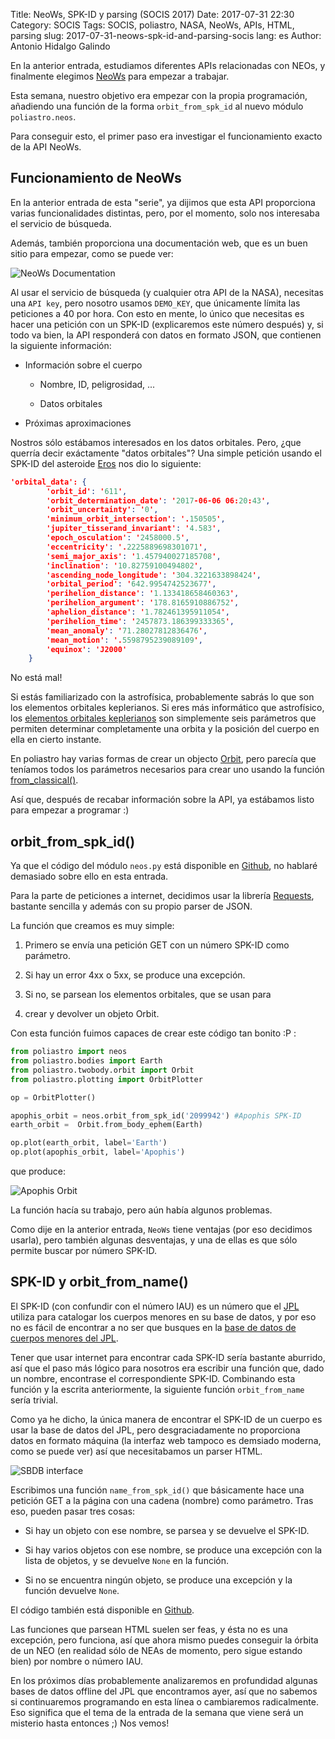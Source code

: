 Title: NeoWs, SPK-ID y parsing (SOCIS 2017)
Date: 2017-07-31 22:30
Category: SOCIS
Tags: SOCIS, poliastro, NASA, NeoWs, APIs, HTML, parsing
slug: 2017-07-31-neows-spk-id-and-parsing-socis
lang: es
Author: Antonio Hidalgo Galindo

En la anterior entrada, estudiamos diferentes APIs relacionadas con NEOs, y finalmente elegimos [NeoWs](https://api.nasa.gov/neo/?api_key=DEMO_KEY) para empezar a trabajar.

Esta semana, nuestro objetivo era empezar con la propia programación, añadiendo una función de la forma `orbit_from_spk_id` al nuevo módulo `poliastro.neos`.

Para conseguir esto, el primer paso era investigar el funcionamiento exacto de la API NeoWs.

## Funcionamiento de NeoWs
En la anterior entrada de esta "serie", ya dijimos que esta API proporciona varias funcionalidades distintas, pero, por el momento, solo nos interesaba el servicio de búsqueda.

Además, también proporciona una documentación web, que es un buen sitio para empezar, como se puede ver:

![NeoWs Documentation]({filename}/images/neows_lookup.png "NeoWs Documentation")

Al usar el servicio de búsqueda (y cualquier otra API de la NASA), necesitas una `API key`, pero nosotro usamos `DEMO_KEY`, que únicamente límita las peticiones a 40 por hora. Con esto en mente, lo único que necesitas es hacer una petición con un SPK-ID (explicaremos este número después) y, si todo va bien, la API responderá con datos en formato JSON, que contienen la siguiente información:

* Información sobre el cuerpo

    * Nombre, ID, peligrosidad, ...

    * Datos orbitales

* Próximas aproximaciones

Nostros sólo estábamos interesados en los datos orbitales. Pero, ¿que querría decir exáctamente "datos orbitales"? Una simple petición usando el SPK-ID del asteroide [Eros](https://es.wikipedia.org/wiki/433_Eros) nos dio lo siguiente:

```JSON
'orbital_data': {
        'orbit_id': '611',
        'orbit_determination_date': '2017-06-06 06:20:43',
        'orbit_uncertainty': '0',
        'minimum_orbit_intersection': '.150505',
        'jupiter_tisserand_invariant': '4.583',
        'epoch_osculation': '2458000.5',
        'eccentricity': '.2225889698301071',
        'semi_major_axis': '1.457940027185708',
        'inclination': '10.82759100494802',
        'ascending_node_longitude': '304.3221633898424',
        'orbital_period': '642.9954742523677',
        'perihelion_distance': '1.133418658460363',
        'perihelion_argument': '178.8165910886752',
        'aphelion_distance': '1.782461395911054',
        'perihelion_time': '2457873.186399333365',
        'mean_anomaly': '71.28027812836476',
        'mean_motion': '.5598795239089109',
        'equinox': 'J2000'
    }
```
No está mal!

Si estás familiarizado con la astrofísica, probablemente sabrás lo que son los elementos orbitales keplerianos. Si eres más informático que astrofísico, los [elementos orbitales keplerianos](https://es.wikipedia.org/wiki/Elementos_orbitales) son simplemente seis parámetros que permiten determinar completamente una orbita y la posición del cuerpo en ella en cierto instante.

En poliastro hay varias formas de crear un objecto [Orbit](https://poliastro.readthedocs.io/en/latest/api.html#module-poliastro.twobody.orbit.Orbit), pero parecía que teníamos todos los parámetros necesarios para crear uno usando la función [from_classical()](https://poliastro.readthedocs.io/en/latest/api.html#module-poliastro.twobody.orbit.Orbit.from_classical).

Así que, después de recabar información sobre la API, ya estábamos listo para empezar a programar :)

## orbit_from_spk_id()

Ya que el código del módulo `neos.py` está disponible en [Github](https://github.com/poliastro/poliastro/blob/master/src/poliastro/neos.py), no hablaré demasiado sobre ello en esta entrada.

Para la parte de peticiones a internet, decidimos usar la librería [Requests](http://docs.python-requests.org/en/master/), bastante sencilla y además con su propio parser de JSON.

La función que creamos es muy simple:

1. Primero se envía una petición GET con un número SPK-ID como parámetro.

2. Si hay un error 4xx o 5xx, se produce una excepción.

3. Si no, se parsean los elementos orbitales, que se usan para

4. crear y devolver un objeto Orbit.

Con esta función fuimos capaces de crear este código tan bonito :P :

```python
from poliastro import neos
from poliastro.bodies import Earth
from poliastro.twobody.orbit import Orbit
from poliastro.plotting import OrbitPlotter

op = OrbitPlotter()

apophis_orbit = neos.orbit_from_spk_id('2099942') #Apophis SPK-ID
earth_orbit =  Orbit.from_body_ephem(Earth)

op.plot(earth_orbit, label='Earth')
op.plot(apophis_orbit, label='Apophis')
```

que produce:

![Apophis Orbit]({filename}/images/apophis.png "Apophis Orbit")

La función hacía su trabajo, pero aún había algunos problemas.

Como dije en la anterior entrada, `NeoWs` tiene ventajas (por eso decidimos usarla), pero también algunas desventajas, y una de ellas es que sólo permite buscar por número SPK-ID.

## SPK-ID y orbit_from_name()

El SPK-ID (con confundir con el número IAU) es un número que el [JPL](https://www.jpl.nasa.gov/) utiliza para catalogar los cuerpos menores en su base de datos, y por eso no es fácil de encontrar a no ser que busques en la [base de datos de cuerpos menores del JPL](https://ssd.jpl.nasa.gov/sbdb.cgi).

Tener que usar internet para encontrar cada SPK-ID sería bastante aburrido, así que el paso más lógico para nosotros era escribir una función que, dado un nombre, encontrase el correspondiente SPK-ID. Combinando esta función y la escrita anteriormente, la siguiente función `orbit_from_name` sería trivial.

Como ya he dicho, la única manera de encontrar el SPK-ID de un cuerpo es usar la base de datos del JPL, pero desgraciadamente no proporciona datos en formato máquina (la interfaz web tampoco es demsiado moderna, como se puede ver) así que necesitabamos un parser HTML.

![SBDB interface]({filename}/images/sbdb_interface.png "SBDB interface")

Escribimos una función `name_from_spk_id()` que básicamente hace una petición GET a la página con una cadena (nombre) como parámetro. Tras eso, pueden pasar tres cosas:

* Si hay un objeto con ese nombre, se parsea y se devuelve el SPK-ID.

* Si hay varios objetos con ese nombre, se produce una excepción con la lista de objetos, y se devuelve `None` en la función.

* Si no se encuentra ningún objeto, se produce una excepción y la función devuelve `None`.

El código también está disponible en [Github](https://github.com/poliastro/poliastro/blob/master/src/poliastro/neos.py).

Las funciones que parsean HTML suelen ser feas, y ésta no es una excepción, pero funciona, así que ahora mismo puedes conseguir la órbita de un NEO (en realidad sólo de NEAs de momento, pero sigue estando bien) por nombre o número IAU.

En los próximos días probablemente analizaremos en profundidad algunas bases de datos offline del JPL que encontramos ayer, así que no sabemos si continuaremos programando en esta línea o cambiaremos radicalmente. Eso significa que el tema de la entrada de la semana que viene será un misterio hasta entonces ;) Nos vemos!